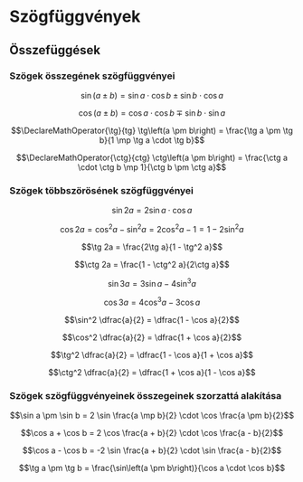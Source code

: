 # Szögfüggvények

## Összefüggések

### Szögek összegének szögfüggvényei

$$\sin\left(a \pm b\right) = \sin a \cdot \cos b \pm \sin b \cdot \cos a$$

$$\cos\left(a \pm b\right) = \cos a \cdot \cos b \mp \sin b \cdot \sin a$$

$$\DeclareMathOperator{\tg}{tg} \tg\left(a \pm b\right) = \frac{\tg a \pm \tg b}{1 \mp \tg a \cdot \tg b}$$

$$\DeclareMathOperator{\ctg}{ctg} \ctg\left(a \pm b\right) = \frac{\ctg a \cdot \ctg b \mp 1}{\ctg b \pm \ctg a}$$

### Szögek többszörösének szögfüggvényei

$$\sin 2a = 2\sin a \cdot \cos a$$

$$\cos 2a = \cos^2 a - \sin^2 a = 2\cos^2 a - 1 = 1 - 2\sin^2 a$$

$$\tg 2a = \frac{2\tg a}{1 - \tg^2 a}$$

$$\ctg 2a = \frac{1 - \ctg^2 a}{2\ctg a}$$

$$\sin 3a = 3\sin a - 4\sin^3 a$$

$$\cos 3a = 4\cos^3 a - 3\cos a$$

$$\sin^2 \dfrac{a}{2} = \dfrac{1 - \cos a}{2}$$

$$\cos^2 \dfrac{a}{2} = \dfrac{1 + \cos a}{2}$$

$$\tg^2 \dfrac{a}{2} = \dfrac{1 - \cos a}{1 + \cos a}$$

$$\ctg^2 \dfrac{a}{2} = \dfrac{1 + \cos a}{1 - \cos a}$$

### Szögek szögfüggvényeinek összegeinek szorzattá alakítása

$$\sin a \pm \sin b = 2 \sin \frac{a \mp b}{2} \cdot \cos \frac{a \pm b}{2}$$

$$\cos a + \cos b = 2 \cos \frac{a + b}{2} \cdot \cos \frac{a - b}{2}$$

$$\cos a - \cos b = -2 \sin \frac{a + b}{2} \cdot \sin \frac{a - b}{2}$$

$$\tg a \pm \tg b = \frac{\sin\left(a \pm b\right)}{\cos a \cdot \cos b}$$
